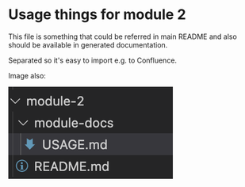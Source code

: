 # Usage things for module 2

This file is something that could be referred in main README and also should be available in generated documentation.

Separated so it's easy to import e.g. to Confluence.

Image also:

![module image](./modula2docs.png)